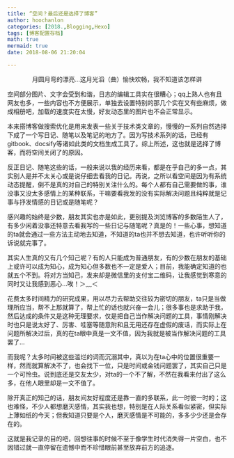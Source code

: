 ```yaml
---
title: “空间？最后还是选择了博客”
author: hoochanlon
categories: [2018.,Blogging,Hexo]
tags: [博客配置存档]
math: true
mermaid: true
date: 2018-08-06 21:20:04

---
```


<center>月圆月弯的漂亮...这月光滔（曲）愉快欢畅，我不知道该怎样讲</center>

<!-- more -->

空间部分图片、文字会受到和谐，日志的编辑工具实在很糟心；qq上熟人也有且网友也多，一些内容也不方便展示，单独去设置特别的那几个实在又有些麻烦，做成相册吧，加载的速度实在太慢，好友动态里的图片也不会正常显示。

本来搭博客做搜索优化是用来发表一些关于技术类文章的，慢慢的一系列自然选择下成了一个写日记、随笔以及笔记的地方了。因为写技术系列的话，已经有gitbook、docsify等诸如此类的文档生成工具了。综上所述，这也就是选择了博客，而将空间关闭了的原因。

反正日记、随笔这些的话，一般来说以我的经历来看，都是在乎自己的多一点，其实别人是并不太关心或是说仔细去看我的日记。再说，之所以看空间是因为有系统动态提醒，倒不是真的对自己的特别关注什么的。每个人都有自己需要做的事，谁没事又没太多感情上的某种联系，干嘛要看我发的没有实际解决问题且纯粹就是记事与抒发情感的日记或是随笔呢？

感兴趣的始终是少数，朋友其实也亦是如此，更别提及浏览博客的多数陌生人了，有多少闲着没事还特意去看我写的一些日记与随笔呢？真是的！一些心事，想知道的ta就会通过一些方法主动地去知道，不知道的ta也并不想去知道，也许听听你的诉说就完事了。

其实人生真的又有几个知己呢？有的人只能成为普通朋友，有的少数在朋友的基础上或许可以成为知心，成为知心但多数也不一定是爱人；目前，我能确定知道的也就五个不到。将对方当知己，发来却是微信里的支付宝二维码，让我感觉到寒意的同时又让我感到恶心...唉！＞﹏＜

花费太多时间精力的研究成果，用以尽力去帮助交往较为密切的朋友，ta只是当做理所应当，帮不上那就算了，帮上忙的话也就兴奋一会儿；很多事也是求助于我，然后达成的条件又是这种无理要求，仅是把自己当作解决问题的工具，事情刚解决时也只是说太好了、厉害、哇塞等随意附和且无用还存在虚假的废话，而实际上在问题所解决过后，真的在ta眼中真是一文不值，因为我就是被当作解决问题的工具罢了...

而我呢？太多时间被这些滥烂的词而沉溺其中，真以为在ta心中的位置很重要一样，然而就算解决不了，也会找下一位，只是时间或金钱问题罢了，其实自己只是一个可怜虫。说到底还是交友太少，对ta的一个不了解，不然在我看来付出了这么多，在他人眼里却是一文不值了。

除开真正的知己的话，朋友间友好程度还是靠一直的多联系，此一时彼一时的；这也难怪，不少人都想磨灭感情，其实我也想，特别是在人际关系看似紧密，但实际上薄如纸的今天；但我知道只要是个人，磨灭感情是不可能的，多多少少还是会存在的。

这就是我记录的目的吧，回想往事的时候不至于像学生时代消失得一片空白，也不因错过就一直停留在遗憾中而不珍惜眼前甚至放弃前方的追逐。
